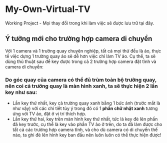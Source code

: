 # My-Own-Virtual-TV
Working Project - Mọi thay đổi trong khi làm việc sẽ được lưu trữ tại đây.
## Ý tưởng mới cho trường hợp camera di chuyển
Với 1 camera và 1 trường quay chuyên nghiệp, tất cả mọi thứ đều là ảo, thực tế việc dựng 1 trường quay ảo sẽ dễ hơn việc chỉ làm TV ảo. Cụ thể, ta sẽ dùng thủ thuật sau để key được trong cả 2 trường hợp camera đặt tĩnh và camera di chuyển:
### Do góc quay của camera có thể đủ trùm toàn bộ trường quay, nên coi cả trường quay là màn hình xanh, ta sẽ thực hiện 2 lần key như sau:
+ Lần key thứ nhất, key cả trường quay xanh bằng 1 bức ảnh (trước mắt là như vậy) với các chi tiết tùy ý trong đó có 1 **phần chữ nhật xanh** tương ứng với TV ảo, đặt ở vị trí thích hợp.
+ Lần key thứ hai, key trên màn hình key thứ nhất, tức là key đè lên phần đã key trước, cụ thể là key vào phần TV ảo ở trên, do ta đã làm được cho tất cả các trường hợp camera tĩnh, và cho dù camera có di chuyển thế nào, ta ghi đè lên hình key ban đầu nên luôn luôn có thể thực hiện được!
